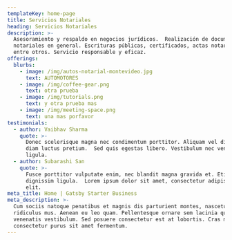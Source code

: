 ```yaml
---
templateKey: home-page
title: Servicios Notariales
heading: Servicios Notariales
description: >-
  Asesoramiento y respaldo en negocios jurídicos.  Realización de documentos
  notariales en general. Escrituras públicas, certificados, actas notariales,
  entre otros. Servicio responsable y eficaz.
offerings:
  blurbs:
    - image: /img/autos-notarial-montevideo.jpg
      text: AUTOMOTORES
    - image: /img/coffee-gear.png
      text: otra prueba
    - image: /img/tutorials.png
      text: y otra prueba mas
    - image: /img/meeting-space.png
      text: una mas porfavor
testimonials:
  - author: Vaibhav Sharma
    quote: >-
      Donec scelerisque magna nec condimentum porttitor. Aliquam vel diam sed
      diam luctus pretium.  Sed quis egestas libero. Vestibulum nec venenatis
      ligula. 
  - author: Subarashi San
    quote: >-
      Fusce porttitor vulputate enim, nec blandit magna gravida et. Etiam et
      dignissim ligula.  Lorem ipsum dolor sit amet, consectetur adipiscing
      elit.
meta_title: Home | Gatsby Starter Business
meta_description: >-
  Cum sociis natoque penatibus et magnis dis parturient montes, nascetur
  ridiculus mus. Aenean eu leo quam. Pellentesque ornare sem lacinia quam
  venenatis vestibulum. Sed posuere consectetur est at lobortis. Cras mattis
  consectetur purus sit amet fermentum.
---
```


